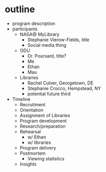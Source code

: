 # outline
- program description
- participants
	- NASA@ MyLibrary
		- Stephanie Vierow-Fields, title
		- Social media thing
	- ODU
		- Dr. Poursard, title?
		- Me
		- Ethan
		- Mau
	- Libraries
		- Rachel Culver, Georgetown, DE
		- Stephanie Crocco, Hempstead, NY
		- potential future third
- Timeline
	- Recruitment
	- Orientation
	- Assignment of Libraries
	- Program development
	- Research/preparation
	- Rehearsal
		- w/ Ethan
		- w/ libraries
	- Program delivery
	- Postmortem
		- Viewing statistics
	- Insights